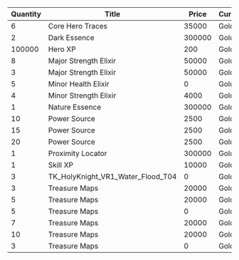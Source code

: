 | Quantity | Title | Price | Currency |  Dev Name |
| -------- | ----- | ----- | -------- |  -------- |
| 6 | Core Hero Traces | 35000 | Gold | Marketplace.L06.Page03.Token.17 |
| 2 | Dark Essence | 300000 | Gold | Marketplace.L17.Page03.Shard.24 |
| 100000 | Hero XP | 200 | Gold | Marketplace.L02.Page03.XP.03 |
| 8 | Major Strength Elixir | 50000 | Gold | Marketplace.L09.Page03.MajorElixir.12 |
| 3 | Major Strength Elixir | 50000 | Gold | Marketplace.L14.Page03.ElixirAll.14 |
| 5 | Minor Health Elixir | 0 | Gold | Marketplace.L01.Page03.Free.09 |
| 4 | Minor Strength Elixir | 4000 | Gold | Marketplace.L04.Page03.MinorElixir.11 |
| 1 | Nature Essence | 300000 | Gold | Marketplace.L12.Page03.Reagent.24 |
| 10 | Power Source | 2500 | Gold | Marketplace.L05.Page03.PowerSource.03 |
| 15 | Power Source | 2500 | Gold | Marketplace.L10.Page03.PowerSource.06 |
| 20 | Power Source | 2500 | Gold | Marketplace.L15.Page03.PowerSource.09 |
| 1 | Proximity Locator | 300000 | Gold | Marketplace.L18.Page03.Hero.09 |
| 1 | Skill XP | 10000 | Gold | Marketplace.L13.Page03.MapsMisc.30 |
| 3 | TK_HolyKnight_VR1_Water_Flood_T04 | 0 | Gold | Marketplace.L01.Page3.VIP5.FreeBonus.77 |
| 3 | Treasure Maps | 20000 | Gold | Marketplace.L03.Page03.MapFragments.03 |
| 5 | Treasure Maps | 20000 | Gold | Marketplace.L07.Page03.MapFragments.08 |
| 5 | Treasure Maps | 0 | Gold | Marketplace.L08.Page03.Free.39 |
| 7 | Treasure Maps | 20000 | Gold | Marketplace.L11.Page03.TreasureMap.03 |
| 10 | Treasure Maps | 20000 | Gold | Marketplace.L16.Page03.TreasureMap.06 |
| 3 | Treasure Maps | 0 | Gold | Marketplace.L20.Page03.Free.133 |
